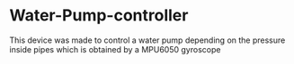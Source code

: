 # Water-Pump-controller
This device was made to control a water pump depending on the pressure inside pipes which is obtained by a MPU6050 gyroscope
